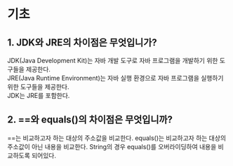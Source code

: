# 기초
## 1. JDK와 JRE의 차이점은 무엇입니가?
JDK(Java Development Kit)는 자바 개발 도구로 자바 프로그램을 개발하기 위한 도구들을 제공한다.  
JRE(Java Runtime Environment)는 자바 실행 환경으로 자바 프로그램을 실행하기 위한 도구들을 제공한다.  
JDK는 JRE를 포함한다.

## 2. ==와 equals()의 차이점은 무엇입니까?
==는 비교하고자 하는 대상의 주소값을 비교한다.
equals()는 비교하고자 하는 대상의 주소값이 아닌 내용을 비교한다.
String의 경우 equals()를 오버라이딩하여 내용을 비교하도록 되어있다.